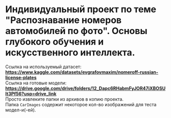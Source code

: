 # Индивидуальный проект по теме **"Распознавание номеров автомобилей по фото"**. Основы глубокого обучения и искусственного интеллекта.  
Ссылка на используемый датасет: **https://www.kaggle.com/datasets/evgrafovmaxim/nomeroff-russian-license-plates**  
Ссылка на готовые модели: **https://drive.google.com/drive/folders/12_Dapc6RHabmFyJOR47iXBOSUlt3Pf56?usp=drive_link**   
Просто извлеките папки из архивов в копию проекта.  
Папка `CarImages` содержит некоторое кол-во изображений для теста модел-и(-ей).  
